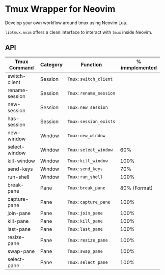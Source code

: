 # Tmux Wrapper for Neovim

Develop your own workflow around tmux using Neovim Lua. 

`libtmux.nvim` offers a clean interface to interact with `tmux` inside Neovim.

## API

| Tmux Command   | Category | Function              | % immplemented |
|----------------|----------|-----------------------|----------------|
| switch-client  | Session  | `Tmux:switch_client`  |                |
| rename-session | Session  | `Tmux:rename_session` |                |
| new-session    | Session  | `Tmux:new_session`    |                |
| has-session    | Session  | `Tmux:session_exists` |                |
| new-window     | Window   | `Tmux:new_window`     |                |
| select-window  | Window   | `Tmux:select_window`  | 60%                |
| kill-window    | Window   | `Tmux:kill_window`    |   100%             |
| send-keys      | Window   | `Tmux:send_keys`      |   70%             |
| run-shell      | Window   | `Tmux:run_shell`      | 100%                |
| break-pane     | Pane     | `Tmux:break_pane`     | 80% (Format)   |
| capture-pane   | Pane     | `Tmux:capture_pane`   | 100%           |
| join-pane      | Pane     | `Tmux:join_pane`      | 100%           |
| kill-pane      | Pane     | `Tmux:kill_pane`      | 100%           |
| last-pane      | Pane     | `Tmux:last_pane`      | 100%           |
| resize-pane    | Pane     | `Tmux:resize_pane`    | 100%           |
| swap-pane      | Pane     | `Tmux:swap_pane`      | 100%           |
| select-pane    | Pane     | `Tmux:select_pane`    | 100%           |




